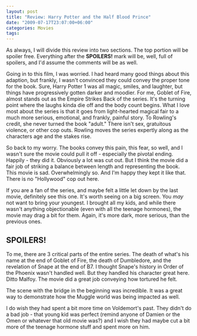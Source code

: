 ```yaml
---
layout: post
title: "Review: Harry Potter and the Half Blood Prince"
date: "2009-07-17T23:07:00+06:00"
categories: Movies 
tags: 
---
```


As always, I will divide this review into two sections. The top portion will be spoiler free. Everything after the <b>SPOILERS!</b> mark will be, well, full of spoilers, and I'd assume the comments will be as well. 

Going in to this film, I was worried. I had heard many good things about this adaption, but frankly, I wasn't convinced they could convey the proper tone for the book. Sure, Harry Potter 1 was all magic, smiles, and laughter, but things have progressively gotten darker and moodier. For me, Goblet of Fire, almost stands out as the Empire Strikes Back of the series. It's the turning point where the laughs kinda die off and the body count begins. What I love most about the series is that it goes from light-hearted magical fair to a much more serious, emotional, and frankly, painful story. To Rowling's credit, she never turned the book "adult." There isn't sex, gratuitous violence, or other cop outs. Rowling moves the series expertly along as the characters age and the stakes rise.

So back to my worry. The books convey this pain, this fear, so well, and I wasn't sure the movie could pull it off - especially the pivotal ending. Happily - they did it. Obviously a lot was cut out. But I think the movie did a fair job of striking a balance between length and representing the book. This movie is sad. Overwhelmingly so. And I'm happy they kept it like that. There is no "Hollywood" cop out here. 

If you are a fan of the series, and maybe felt a little let down by the last movie, definitely see this one. It's worth seeing on a big screen. You <i>may</i> not want to bring your youngest. I brought all my kids, and while there wasn't anything objectionable (even with all the teenage hormones), the movie may drag a bit for them. Again, it's more dark, more serious, than the previous ones. 

<h2>SPOILERS!</h2>

To me, there are 3 critical parts of the entire series. The death of what's his name at the end of Goblet of Fire, the death of Dumbledore, and the revelation of Snape at the end of B7. I thought Snape's history in Order of the Phoenix wasn't handled well. But they handled his character great here. Ditto Malfoy. The movie did a great job conveying how tortured he felt. 

The scene with the bridge in the beginning was incredible. It was a great way to demonstrate how the Muggle world was being impacted as well.

I do wish they had spent a bit more time on Voldemort's past. They didn't do a bad job - that young kid was perfect (remind anyone of Damien or the Omen or whatever that old movie was?) and I wish they had maybe cut a bit more of the teenage hormone stuff and spent more on him.